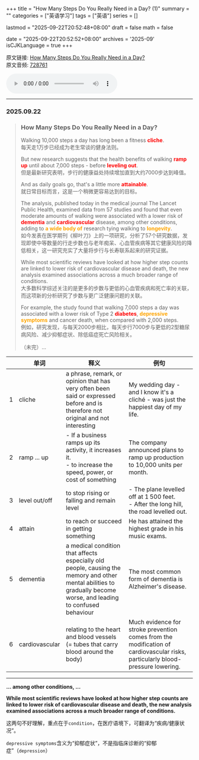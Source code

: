 +++
title = "How Many Steps Do You Really Need in a Day? (1)"
summary = ""
categories = ["英语学习"]
tags = ["英语"]
series = []

lastmod = "2025-09-22T20:52:48+08:00"
draft = false
math = false

date = "2025-09-22T20:52:52+08:00"
archives = '2025-09'
isCJKLanguage = true
+++

原文链接: [How Many Steps Do You Really Need in a Day?](https://waikan.kekenet.com/#/waikanlisten/-1/728761)  
原文音频: [728761](https://k7.kekenet.com/Sound/2025/09/454yw_2439228TMa.mp3)

<audio controls loop>
  <source src="https://k7.kekenet.com/Sound/2025/09/454yw_2439228TMa.mp3">
</audio>

---

### 2025.09.22

> ### How Many Steps Do You Really Need in a Day?
> 
> Walking 10,000 steps a day has long been a fitness <strong style="color: red">cliche</strong>.  
> 每天走1万步已经成为老生常谈的健身法则。
>
> But new research suggests that the health benefits of walking <strong style="color: red">ramp up</strong> until about 7,000 steps - before <strong style="color: red">leveling out</strong>.  
> 但是最新研究表明，步行的健康益处持续增加直到大约7000步达到峰值。
>
> And as daily goals go, that's a little more <strong style="color: red">attainable</strong>.  
> 就日常目标而言，这是一个稍微更容易达到的目标。
>
> The analysis, published today in the medical journal The Lancet Public Health, examined data from 57 studies and found that even moderate amounts of walking were associated with a lower risk of <strong style="color: red">dementia</strong> and <strong style="color: red">cardiovascular</strong> disease, among other conditions, adding to <strong style="color: orange">a wide body of</strong> research tying walking to <strong style="color: orange">longevity</strong>.  
> 如今发表在医学期刊《柳叶刀》上的一项研究，分析了57个研究数据，发现即使中等数量的行走步数也与老年痴呆、心血管疾病等其它健康风险的降低相关，这一研究充实了大量将步行与长寿联系起来的研究证据。
>
> While most scientific reviews have looked at how higher step counts are linked to lower risk of cardiovascular disease and death, the new analysis examined associations across a much broader range of conditions.  
> 大多数科学综述关注的是更多的步数与更低的心血管疾病和死亡率的关联，而这项新的分析研究了步数与更广泛健康问题的关联。
>
> For example, the study found that walking 7,000 steps a day was associated with a lower risk of Type 2 <strong style="color: red">diabetes</strong>, <strong style="color: orange">depressive symptoms</strong> and cancer death, when compared with 2,000 steps.  
> 例如，研究发现，与每天2000步相比，每天步行7000步与更低的2型糖尿病风险、减少抑郁症状、除低癌症死亡风险相关。
>
> （未完）...

| | 单词 | 释义 | 例句 |
| --- | --- | --- | --- |
| 1 | cliche | a phrase, remark, or opinion that has very often been said or expressed before and is therefore not original and not interesting | My wedding day - and I know it's a cliché - was just the happiest day of my life. |
| 2 | ramp ... up | - If a business ramps up its activity, it increases it. <br> - to increase the speed, power, or cost of something | The company announced plans to ramp up production to 10,000 units per month. |
| 3 | level out/off | to stop rising or falling and remain level | - The plane levelled off at 1 500 feet. <br> - After the long hill, the road levelled out. |
| 4 | attain | to reach or succeed in getting something | He has attained the highest grade in his music exams. |
| 5 | dementia | a medical condition that affects especially old people, causing the memory and other mental abilities to gradually become worse, and leading to confused behaviour | The most common form of dementia is Alzheimer's disease. |
| 6 | cardiovascular | relating to the heart and blood vessels (= tubes that carry blood around the body) | Much evidence for stroke prevention comes from the modification of cardiovascular risks, particularly blood-pressure lowering. |

---

**... among other conditions, ...**

**While most scientific reviews have looked at how higher step counts are linked to lower risk of cardiovascular disease and death, the new analysis examined associations across a much broader range of conditions.**

这两句不好理解，重点在于`condition`，在医疗语境下，可翻译为“疾病/健康状况”。

`depressive symptoms`含义为“抑郁症状”，不是指临床诊断的“抑郁症”（`depression`）
